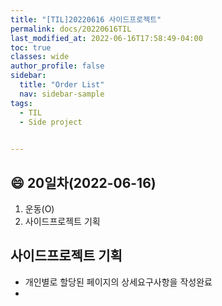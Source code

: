 ```yaml
---
title: "[TIL]20220616 사이드프로젝트"
permalink: docs/20220616TIL
last_modified_at: 2022-06-16T17:58:49-04:00
toc: true
classes: wide
author_profile: false
sidebar:
  title: "Order List"
  nav: sidebar-sample
tags:
  - TIL
  - Side project
  

---
```


## :smile: 20일차(2022-06-16)


1. 운동(O)
2. 사이드프로젝트 기획

## 사이드프로젝트 기획
 - 개인별로 할당된 페이지의 상세요구사항을 작성완료
 - 